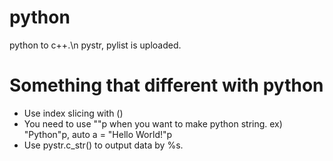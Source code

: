 # python

python to c++.\n
pystr, pylist is uploaded.

# Something that different with python
- Use index slicing with ()
- You need to use ""p when you want to make python string. ex) "Python"p, auto a = "Hello World!"p
- Use pystr.c_str() to output data by %s.
